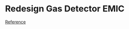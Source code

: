 #  Redesign Gas Detector EMIC

[Reference](https://emic.ir/1397/10/25/%d8%b1%d8%a7%d9%87-%d8%a7%d9%86%d8%af%d8%a7%d8%b2%db%8c-%d8%b3%d9%86%d8%b3%d9%88%d8%b1-%da%af%d8%a7%d8%b2-mq9-%d8%a8%d8%a7-%d9%85%db%8c%da%a9%d8%b1%d9%88%da%a9%d9%86%d8%aa%d8%b1%d9%84%d8%b1-avr/)

